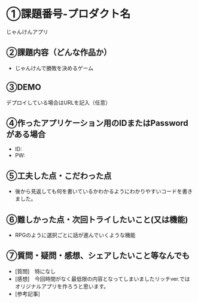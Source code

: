 # ①課題番号-プロダクト名

じゃんけんアプリ

## ②課題内容（どんな作品か）

- じゃんけんで勝敗を決めるゲーム

## ③DEMO

デプロイしている場合はURLを記入（任意）

## ④作ったアプリケーション用のIDまたはPasswordがある場合

- ID: 
- PW: 

## ⑤工夫した点・こだわった点

- 後から見返しても何を書いているかわかるようにわかりやすいコードを書きました。

## ⑥難しかった点・次回トライしたいこと(又は機能)

- RPGのように選択ごとに話が進んでいくような機能

## ⑦質問・疑問・感想、シェアしたいこと等なんでも

- [質問]　特になし
- [感想]　今回時間がなく最低限の内容となってしまいましたリッチver.ではオリジナルアプリを作ろうと思います。
- [参考記事]
